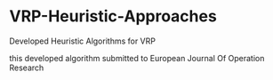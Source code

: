 # VRP-Heuristic-Approaches
Developed Heuristic Algorithms for VRP

this developed algorithm submitted to European Journal Of Operation Research
